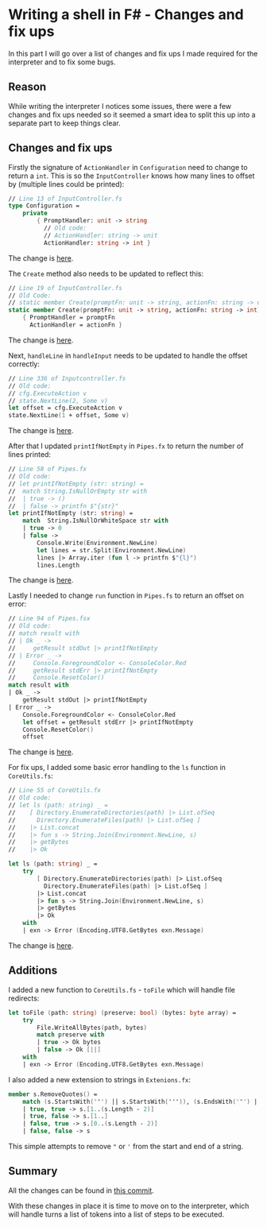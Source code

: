 ﻿<meta name="daria:article_id" content="writing_a_shell_in_fsharp_part_5">
<meta name="daria:title" content="Part 5">
<meta name="daria:title_slug" content="part_5">
<meta name="daria:order" content="4">
<meta name="daria:created_on" content="2022-06-23">
<meta name="daria:tags" content="fsharp">
<meta name="daria:image_id" content="pipes">

# Writing a shell in F# - Changes and fix ups

In this part I will go over a list of changes and fix ups I made required for the interpreter and to fix some bugs.

## Reason

While writing the interpreter I notices some issues, there were a few changes and fix ups needed so it seemed a 
smart idea to split this up into a separate part to keep things clear.

## Changes and fix ups

Firstly the signature of `ActionHandler` in `Configuration` need to change to return a `int`.
This is so the `InputController` knows how many lines to offset by (multiple lines could be printed):

```fsharp
// Line 13 of InputController.fs
type Configuration =
    private
        { PromptHandler: unit -> string
          // Old code:
          // ActionHandler: string -> unit
          ActionHandler: string -> int }
```

The change is [here](https://github.com/mc738/FShell/commit/a4f8b0987fcb97880958bd906e2a7088fbf94676#diff-d45abb98d275fb16bdbc2130cd4fbe2614b9dbf08a6fe0cf665e82fa720f54e0R16).

The `Create` method also needs to be updated to reflect this:

```fsharp
// Line 19 of InputController.fs
// Old Code:
// static member Create(promptFn: unit -> string, actionFn: string -> unit) =
static member Create(promptFn: unit -> string, actionFn: string -> int) =
    { PromptHandler = promptFn
      ActionHandler = actionFn }
```

The change is [here](https://github.com/mc738/FShell/commit/a4f8b0987fcb97880958bd906e2a7088fbf94676#diff-d45abb98d275fb16bdbc2130cd4fbe2614b9dbf08a6fe0cf665e82fa720f54e0R19).

Next, `handleLine` in `handleInput` needs to be updated to handle the offset correctly:

```fsharp
// Line 336 of Inputcontroller.fs
// Old code:
// cfg.ExecuteAction v
// state.NextLine(2, Some v)
let offset = cfg.ExecuteAction v
state.NextLine(1 + offset, Some v)
```

The change is [here](https://github.com/mc738/FShell/commit/a4f8b0987fcb97880958bd906e2a7088fbf94676#diff-d45abb98d275fb16bdbc2130cd4fbe2614b9dbf08a6fe0cf665e82fa720f54e0R336).

After that I updated `printIfNotEmpty` in `Pipes.fx` to return the number of lines printed:

```fsharp
// Line 58 of Pipes.fx
// Old code:
// let printIfNotEmpty (str: string) =
//  match String.IsNullOrEmpty str with
//  | true -> ()
//  | false -> printfn $"{str}" 
let printIfNotEmpty (str: string) =
    match  String.IsNullOrWhiteSpace str with
    | true -> 0
    | false ->
        Console.Write(Environment.NewLine)
        let lines = str.Split(Environment.NewLine)
        lines |> Array.iter (fun l -> printfn $"{l}")
        lines.Length
```
The change is [here](https://github.com/mc738/FShell/commit/a4f8b0987fcb97880958bd906e2a7088fbf94676#diff-a743015189b9d56821af438eb32a0e29046eaa47d5fdd00218566ea5e23ae107R58).

Lastly I needed to change `run` function in `Pipes.fs` to return an offset on error:

```fsharp
// Line 94 of Pipes.fsx
// Old code:
// match result with
// | Ok _ ->
//     getResult stdOut |> printIfNotEmpty
// | Error _ ->
//     Console.ForegroundColor <- ConsoleColor.Red
//     getResult stdErr |> printIfNotEmpty
//     Console.ResetColor()
match result with
| Ok _ ->
    getResult stdOut |> printIfNotEmpty
| Error _ ->
    Console.ForegroundColor <- ConsoleColor.Red
    let offset = getResult stdErr |> printIfNotEmpty
    Console.ResetColor()
    offset
```

The change is [here](https://github.com/mc738/FShell/commit/a4f8b0987fcb97880958bd906e2a7088fbf94676#diff-a743015189b9d56821af438eb32a0e29046eaa47d5fdd00218566ea5e23ae107R99).

For fix ups, I added some basic error handling to the `ls` function in `CoreUtils.fs`:

```fsharp
// Line 55 of CoreUtils.fx
// Old code:
// let ls (path: string) _ =
//    [ Directory.EnumerateDirectories(path) |> List.ofSeq
//      Directory.EnumerateFiles(path) |> List.ofSeq ]
//    |> List.concat
//    |> fun s -> String.Join(Environment.NewLine, s)
//    |> getBytes
//    |> Ok

let ls (path: string) _ =
    try
        [ Directory.EnumerateDirectories(path) |> List.ofSeq
          Directory.EnumerateFiles(path) |> List.ofSeq ]
        |> List.concat
        |> fun s -> String.Join(Environment.NewLine, s)
        |> getBytes
        |> Ok
    with
    | exn -> Error (Encoding.UTF8.GetBytes exn.Message)
```

The change is [here](https://github.com/mc738/FShell/commit/a4f8b0987fcb97880958bd906e2a7088fbf94676#diff-7d74fecc89aea72e721211636efa96b3622e1f0203029d158c2bc1a67d5e88ddR55).

## Additions

I added a new function to `CoreUtils.fs` - `toFile` which will handle file redirects:

```fsharp
let toFile (path: string) (preserve: bool) (bytes: byte array) =
    try
        File.WriteAllBytes(path, bytes)
        match preserve with
        | true -> Ok bytes
        | false -> Ok [||]
    with
    | exn -> Error (Encoding.UTF8.GetBytes exn.Message)
```

I also added a new extension to strings in `Extenions.fx`:

```fsharp
member s.RemoveQuotes() =
    match (s.StartsWith('"') || s.StartsWith(''')), (s.EndsWith('"') || s.EndsWith(''')) with
    | true, true -> s.[1..(s.Length - 2)]
    | true, false -> s.[1..]
    | false, true -> s.[0..(s.Length - 2)]
    | false, false -> s
```

This simple attempts to remove `"` or `'` from the start and end of a string.

## Summary

All the changes can be found in [this commit](https://github.com/mc738/FShell/commit/a4f8b0987fcb97880958bd906e2a7088fbf94676).

With these changes in place it is time to move on to the interpreter, 
which will handle turns a list of tokens into a list of steps to be executed.